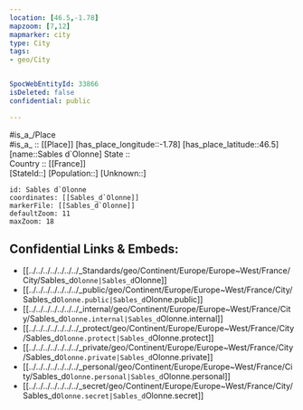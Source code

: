 ```yaml
---
location: [46.5,-1.78] 
mapzoom: [7,12] 
mapmarker: city 
type: City
tags:
- geo/City


SpocWebEntityId: 33866
isDeleted: false
confidential: public

---
```

#is_a_/Place  
#is_a_ :: [[Place]] 
[has_place_longitude::-1.78] 
[has_place_latitude::46.5] 
[name::Sables d`Olonne] 
State ::  
Country :: [[France]]  
[StateId::] 
[Population::] 
[Unknown::] 


```leaflet
id: Sables d`Olonne
coordinates: [[Sables_d`Olonne]] 
markerFile: [[Sables_d`Olonne]] 
defaultZoom: 11 
maxZoom: 18
```


## Confidential Links & Embeds: 
- [[../../../../../../../_Standards/geo/Continent/Europe/Europe~West/France/City/Sables_d`Olonne|Sables_d`Olonne]] 
- [[../../../../../../../_public/geo/Continent/Europe/Europe~West/France/City/Sables_d`Olonne.public|Sables_d`Olonne.public]] 
- [[../../../../../../../_internal/geo/Continent/Europe/Europe~West/France/City/Sables_d`Olonne.internal|Sables_d`Olonne.internal]] 
- [[../../../../../../../_protect/geo/Continent/Europe/Europe~West/France/City/Sables_d`Olonne.protect|Sables_d`Olonne.protect]] 
- [[../../../../../../../_private/geo/Continent/Europe/Europe~West/France/City/Sables_d`Olonne.private|Sables_d`Olonne.private]] 
- [[../../../../../../../_personal/geo/Continent/Europe/Europe~West/France/City/Sables_d`Olonne.personal|Sables_d`Olonne.personal]] 
- [[../../../../../../../_secret/geo/Continent/Europe/Europe~West/France/City/Sables_d`Olonne.secret|Sables_d`Olonne.secret]] 
